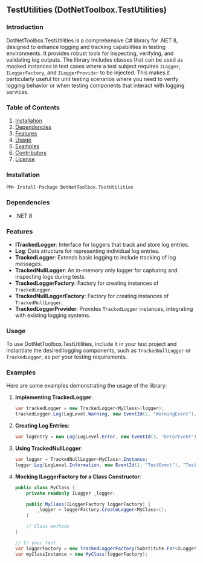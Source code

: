 ## TestUtilities (DotNetToolbox.TestUtilities)

### Introduction
DotNetToolbox.TestUtilities is a comprehensive C# library for .NET 8, designed to enhance logging and tracking capabilities in testing environments. It provides robust tools for inspecting, verifying, and validating log outputs. The library includes classes that can be used as mocked instances in test cases where a test subject requires `ILogger`, `ILoggerFactory`, and `ILoggerProvider` to be injected. This makes it particularly useful for unit testing scenarios where you need to verify logging behavior or when testing components that interact with logging services.

### Table of Contents
1. [Installation](#installation)
2. [Dependencies](#dependencies)
3. [Features](#features)
4. [Usage](#usage)
5. [Examples](#examples)
6. [Contributors](#contributors)
7. [License](#license)

### Installation
```shell
PM> Install-Package DotNetToolbox.TestUtilities
```

### Dependencies
- .NET 8

### Features
- **ITrackedLogger**: Interface for loggers that track and store log entries.
- **Log**: Data structure for representing individual log entries.
- **TrackedLogger**: Extends basic logging to include tracking of log messages.
- **TrackedNullLogger**: An in-memory only logger for capturing and inspecting logs during tests.
- **TrackedLoggerFactory**: Factory for creating instances of `TrackedLogger`.
- **TrackedNullLoggerFactory**: Factory for creating instances of `TrackedNullLogger`.
- **TrackedLoggerProvider**: Provides `TrackedLogger` instances, integrating with existing logging systems.

### Usage
To use DotNetToolbox.TestUtilities, include it in your test project and instantiate the desired logging components, such as `TrackedNullLogger` or `TrackedLogger`, as per your testing requirements.

### Examples
Here are some examples demonstrating the usage of the library:

1. **Implementing TrackedLogger**:
   ```csharp
   var trackedLogger = new TrackedLogger<MyClass>(logger);
   trackedLogger.Log(LogLevel.Warning, new EventId(2, "WarningEvent"), "Warning message", null, Formatter);
   ```

2. **Creating Log Entries**:
   ```csharp
   var logEntry = new Log(LogLevel.Error, new EventId(3, "ErrorEvent"), "Error message", new Exception("TestException"), "Formatted message");
   ```

3. **Using TrackedNullLogger**:
   ```csharp
   var logger = TrackedNullLogger<MyClass>.Instance;
   logger.Log(LogLevel.Information, new EventId(1, "TestEvent"), "Test message", null, Formatter);
   ```

4. **Mocking ILoggerFactory for a Class Constructor**:
   ```csharp
   public class MyClass {
       private readonly ILogger _logger;

       public MyClass(ILoggerFactory loggerFactory) {
           _logger = loggerFactory.CreateLogger<MyClass>();
       }

       // Class methods
   }

   // In your test
   var loggerFactory = new TrackedLoggerFactory(Substitute.For<ILoggerFactory>());
   var myClassInstance = new MyClass(loggerFactory);
   ```
